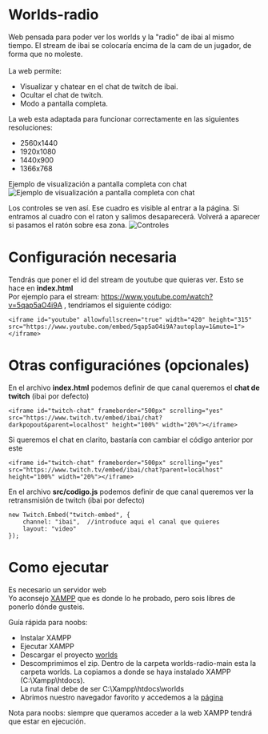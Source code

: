 # Worlds-radio
Web pensada para poder ver los worlds y la "radio" de ibai al mismo tiempo. El stream de ibai se colocaría encima de la cam de un jugador, de forma que no moleste.<br><br>
La web permite:
* Visualizar y chatear en el chat de twitch de ibai.
* Ocultar el chat de twitch.
* Modo a pantalla completa.


La web esta adaptada para funcionar correctamente en las siguientes resoluciones:
* 2560x1440
* 1920x1080
* 1440x900
* 1366x768



Ejemplo de visualización a pantalla completa con chat
![Ejemplo de visualización a pantalla completa con chat](https://i.imgur.com/N8ZmqEP.png)

Los controles se ven así. Ese cuadro es visible al entrar a la página. Si entramos al cuadro con el raton y salimos desaparecerá. Volverá a aparecer si pasamos el ratón sobre esa zona.
![Controles](https://i.imgur.com/TdQRuTa.png)

# Configuración necesaria
Tendrás que poner el id del stream de youtube que quieras ver. Esto se hace en **index.html**<br>
Por ejemplo para el stream: https://www.youtube.com/watch?v=5qap5aO4i9A , tendríamos el siguiente código:
<br>
```
<iframe id="youtube" allowfullscreen="true" width="420" height="315" src="https://www.youtube.com/embed/5qap5aO4i9A?autoplay=1&mute=1"></iframe>
```


# Otras configuraciónes  (opcionales)
En el archivo **index.html** podemos definir de que canal queremos el **chat de twitch** (ibai por defecto)<br>
```
<iframe id="twitch-chat" frameborder="500px" scrolling="yes" src="https://www.twitch.tv/embed/ibai/chat?darkpopout&parent=localhost" height="100%" width="20%"></iframe>
```
Si queremos el chat en clarito, bastaría con cambiar el código anterior por este
```
<iframe id="twitch-chat" frameborder="500px" scrolling="yes" src="https://www.twitch.tv/embed/ibai/chat?parent=localhost" height="100%" width="20%"></iframe>
```

En el archivo **src/codigo.js** podemos definir de que canal queremos ver la retransmisión de twitch (ibai por defecto)<br>
```
new Twitch.Embed("twitch-embed", {
	channel: "ibai",  //introduce aqui el canal que quieres
	layout: "video"
});
```

# Como ejecutar
Es necesario un servidor web<br>
Yo aconsejo [XAMPP](https://www.apachefriends.org/es/index.html) que es donde lo he probado, pero sois libres de ponerlo dónde gusteis.

Guía rápida para noobs:
* Instalar XAMPP
* Ejecutar XAMPP
* Descargar el proyecto [worlds](https://github.com/ixtrunai/Worlds-radio/archive/main.zip)
* Descomprimimos el zip. Dentro de la carpeta worlds-radio-main esta la carpeta worlds. La copiamos a donde se haya instalado XAMPP (C:\Xampp\htdocs\).<br>
La ruta final debe de ser C:\Xampp\htdocs\worlds
* Abrimos nuestro navegador favorito y accedemos a la [página](http://localhost/worlds/)

Nota para noobs: siempre que queramos acceder a la web XAMPP tendrá que estar en ejecución.

